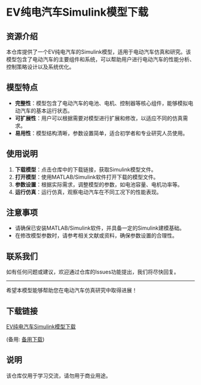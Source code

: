 # EV纯电汽车Simulink模型下载

## 资源介绍

本仓库提供了一个EV纯电汽车的Simulink模型，适用于电动汽车仿真和研究。该模型包含了电动汽车的主要组件和系统，可以帮助用户进行电动汽车的性能分析、控制策略设计以及系统优化。

## 模型特点

- **完整性**：模型包含了电动汽车的电池、电机、控制器等核心组件，能够模拟电动汽车的基本运行状态。
- **可扩展性**：用户可以根据需要对模型进行扩展和修改，以适应不同的仿真需求。
- **易用性**：模型结构清晰，参数设置简单，适合初学者和专业研究人员使用。

## 使用说明

1. **下载模型**：点击仓库中的下载链接，获取Simulink模型文件。
2. **打开模型**：使用MATLAB/Simulink软件打开下载的模型文件。
3. **参数设置**：根据实际需求，调整模型的参数，如电池容量、电机功率等。
4. **运行仿真**：运行仿真，观察电动汽车在不同工况下的性能表现。

## 注意事项

- 请确保已安装MATLAB/Simulink软件，并具备一定的Simulink建模基础。
- 在修改模型参数时，请参考相关文献或资料，确保参数设置的合理性。

## 联系我们

如有任何问题或建议，欢迎通过仓库的Issues功能提出，我们将尽快回复。

---

希望本模型能够帮助您在电动汽车仿真研究中取得进展！

## 下载链接
[EV纯电汽车Simulink模型下载](https://pan.quark.cn/s/a8290381721f) 

(备用: [备用下载](https://pan.baidu.com/s/1p9LCnSx3ru0L49zToQV3IQ?pwd=1234))

## 说明

该仓库仅用于学习交流，请勿用于商业用途。
